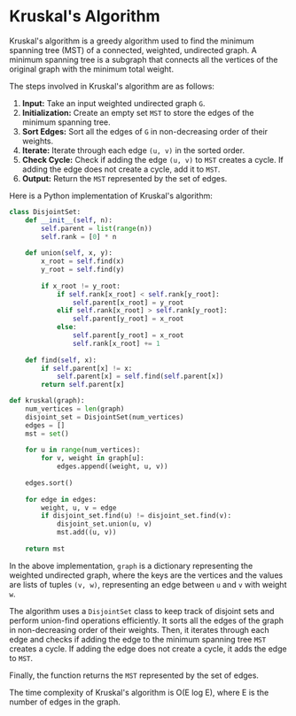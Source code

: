 # Kruskal's Algorithm

Kruskal's algorithm is a greedy algorithm used to find the minimum spanning tree (MST) of a connected, weighted, undirected graph. A minimum spanning tree is a subgraph that connects all the vertices of the original graph with the minimum total weight.

The steps involved in Kruskal's algorithm are as follows:

1. **Input:** Take an input weighted undirected graph `G`.
2. **Initialization:** Create an empty set `MST` to store the edges of the minimum spanning tree.
3. **Sort Edges:** Sort all the edges of `G` in non-decreasing order of their weights.
4. **Iterate:** Iterate through each edge `(u, v)` in the sorted order.
5. **Check Cycle:** Check if adding the edge `(u, v)` to `MST` creates a cycle. If adding the edge does not create a cycle, add it to `MST`.
6. **Output:** Return the `MST` represented by the set of edges.

Here is a Python implementation of Kruskal's algorithm:

```python
class DisjointSet:
    def __init__(self, n):
        self.parent = list(range(n))
        self.rank = [0] * n
    
    def union(self, x, y):
        x_root = self.find(x)
        y_root = self.find(y)
        
        if x_root != y_root:
            if self.rank[x_root] < self.rank[y_root]:
                self.parent[x_root] = y_root
            elif self.rank[x_root] > self.rank[y_root]:
                self.parent[y_root] = x_root
            else:
                self.parent[y_root] = x_root
                self.rank[x_root] += 1
    
    def find(self, x):
        if self.parent[x] != x:
            self.parent[x] = self.find(self.parent[x])
        return self.parent[x]

def kruskal(graph):
    num_vertices = len(graph)
    disjoint_set = DisjointSet(num_vertices)
    edges = []
    mst = set()
    
    for u in range(num_vertices):
        for v, weight in graph[u]:
            edges.append((weight, u, v))
    
    edges.sort()
    
    for edge in edges:
        weight, u, v = edge
        if disjoint_set.find(u) != disjoint_set.find(v):
            disjoint_set.union(u, v)
            mst.add((u, v))
    
    return mst
```

In the above implementation, `graph` is a dictionary representing the weighted undirected graph, where the keys are the vertices and the values are lists of tuples `(v, w)`, representing an edge between `u` and `v` with weight `w`.

The algorithm uses a `DisjointSet` class to keep track of disjoint sets and perform union-find operations efficiently. It sorts all the edges of the graph in non-decreasing order of their weights. Then, it iterates through each edge and checks if adding the edge to the minimum spanning tree `MST` creates a cycle. If adding the edge does not create a cycle, it adds the edge to `MST`.

Finally, the function returns the `MST` represented by the set of edges.

The time complexity of Kruskal's algorithm is O(E log E), where E is the number of edges in the graph.